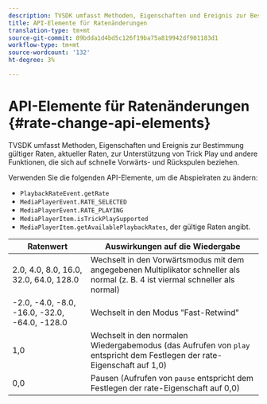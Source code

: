 ```yaml
---
description: TVSDK umfasst Methoden, Eigenschaften und Ereignis zur Bestimmung gültiger Raten, aktueller Raten, zur Unterstützung von Trick Play und andere Funktionen, die sich auf schnelle Vorwärts- und Rückspulen beziehen.
title: API-Elemente für Ratenänderungen
translation-type: tm+mt
source-git-commit: 89bdda1d4bd5c126f19ba75a819942df901183d1
workflow-type: tm+mt
source-wordcount: '132'
ht-degree: 3%

---
```



# API-Elemente für Ratenänderungen {#rate-change-api-elements}

TVSDK umfasst Methoden, Eigenschaften und Ereignis zur Bestimmung gültiger Raten, aktueller Raten, zur Unterstützung von Trick Play und andere Funktionen, die sich auf schnelle Vorwärts- und Rückspulen beziehen.

<!--<a id="section_E5D37C71323947E2AED8B866D9835E31"></a>-->

Verwenden Sie die folgenden API-Elemente, um die Abspielraten zu ändern:

* `PlaybackRateEvent.getRate`
* `MediaPlayerEvent.RATE_SELECTED`
* `MediaPlayerEvent.RATE_PLAYING`
* `MediaPlayerItem.isTrickPlaySupported`
* `MediaPlayerItem.getAvailablePlaybackRates`, der gültige Raten angibt.

| Ratenwert | Auswirkungen auf die Wiedergabe |
|---|---|
| 2.0, 4.0, 8.0, 16.0, 32.0, 64.0, 128.0 | Wechselt in den Vorwärtsmodus mit dem angegebenen Multiplikator schneller als normal (z. B. 4 ist viermal schneller als normal) |
| -2.0, -4.0, -8.0, -16.0, -32.0, -64.0, -128.0 | Wechselt in den Modus &quot;Fast-Retwind&quot; |
| 1,0 | Wechselt in den normalen Wiedergabemodus (das Aufrufen von `play` entspricht dem Festlegen der rate-Eigenschaft auf 1,0) |
| 0,0 | Pausen (Aufrufen von `pause` entspricht dem Festlegen der rate-Eigenschaft auf 0,0) |

